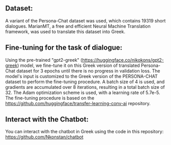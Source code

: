 ## Dataset:
A variant of the Persona-Chat dataset was used, which contains 19319 short dialogues. MarianMT, a free and efficient Neural Machine Translation framework, was used to translate this dataset into Greek. 


## Fine-tuning for the task of dialogue: 
Using the pre-trained "gpt2-greek" (https://huggingface.co/nikokons/gpt2-greek) model, we fine-tune it on this Greek version of translated Persona-Chat dataset for 3 epochs until there is no progress in validation loss. The model's input is customized to the Greek version of the PERSONA-CHAT dataset to perform the fine-tuning procedure. A batch size of 4 is used, and gradients are accumulated over 8 iterations, resulting in a total batch size of 32. The Adam optimization scheme is used, with a learning rate of 5.7e-5. The fine-tuning procedure is based on the https://github.com/huggingface/transfer-learning-conv-ai repository.

## Interact with the Chatbot: 
You can interact with the chatbot in Greek using the code in this repository: https://github.com/Nkonstan/chatbot 
